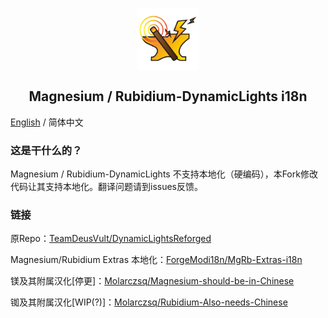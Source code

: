 <p align="center">
 <img width="100px" src="mod_icon/DynLights.png" align="center" alt="Magnesium/Rubidium-DynamicLights Logo" />
 <h2 align="center">Magnesium / Rubidium-DynamicLights i18n</h2>
 <p align="center"></p>

[English](README-EN.md) / 简体中文

### 这是干什么的？
Magnesium / Rubidium-DynamicLights 不支持本地化（硬编码），本Fork修改代码让其支持本地化。翻译问题请到issues反馈。

### 链接

原Repo：[TeamDeusVult/DynamicLightsReforged](https://github.com/TeamDeusVult/DynamicLightsReforged)

Magnesium/Rubidium Extras 本地化：[ForgeModi18n/MgRb-Extras-i18n](https://github.com/ForgeModi18n/MgRb-Extras-i18n)

镁及其附属汉化[停更]：[Molarczsq/Magnesium-should-be-in-Chinese](https://github.com/Molarczsq/Magnesium-should-be-in-Chinese)

铷及其附属汉化[WIP(?)]：[Molarczsq/Rubidium-Also-needs-Chinese](https://github.com/Molarczsq/Rubidium-Also-needs-Chinese)

